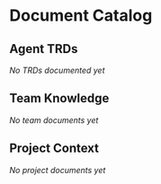 # Document Catalog

## Agent TRDs
*No TRDs documented yet*

## Team Knowledge
*No team documents yet*

## Project Context
*No project documents yet*
